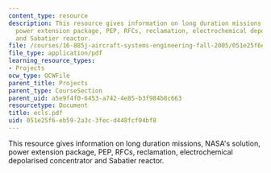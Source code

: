 ```yaml
---
content_type: resource
description: This resource gives information on long duration missions, NASA's solution,
  power extension package, PEP, RFCs, reclamation, electrochemical depolarised concentrator
  and Sabatier reactor.
file: /courses/16-885j-aircraft-systems-engineering-fall-2005/051e25f6eb592a3c3fecd448fcf04bf8_ecls.pdf
file_type: application/pdf
learning_resource_types:
- Projects
ocw_type: OCWFile
parent_title: Projects
parent_type: CourseSection
parent_uid: a5e9f4f0-6453-a742-4e85-b3f984b8c663
resourcetype: Document
title: ecls.pdf
uid: 051e25f6-eb59-2a3c-3fec-d448fcf04bf8
---
```

This resource gives information on long duration missions, NASA's solution, power extension package, PEP, RFCs, reclamation, electrochemical depolarised concentrator and Sabatier reactor.


